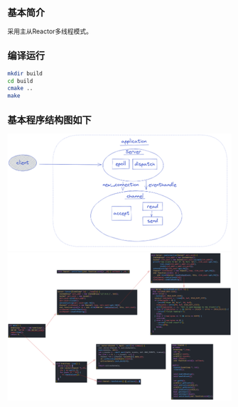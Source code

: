## 基本简介
采用主从Reactor多线程模式。

## 编译运行

```bash
mkdir build
cd build
cmake ..
make
```

## 基本程序结构图如下
![](./pic/reactor.png)
![](./pic/process.png)

